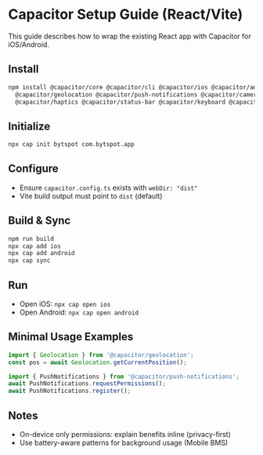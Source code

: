 # Capacitor Setup Guide (React/Vite)

This guide describes how to wrap the existing React app with Capacitor for iOS/Android.

## Install
```bash
npm install @capacitor/core @capacitor/cli @capacitor/ios @capacitor/android \
  @capacitor/geolocation @capacitor/push-notifications @capacitor/camera \
  @capacitor/haptics @capacitor/status-bar @capacitor/keyboard @capacitor/device
```

## Initialize
```bash
npx cap init bytspot com.bytspot.app
```

## Configure
- Ensure `capacitor.config.ts` exists with `webDir: "dist"`
- Vite build output must point to `dist` (default)

## Build & Sync
```bash
npm run build
npx cap add ios
npx cap add android
npx cap sync
```

## Run
- Open iOS: `npx cap open ios`
- Open Android: `npx cap open android`

## Minimal Usage Examples
```ts
import { Geolocation } from '@capacitor/geolocation';
const pos = await Geolocation.getCurrentPosition();

import { PushNotifications } from '@capacitor/push-notifications';
await PushNotifications.requestPermissions();
await PushNotifications.register();
```

## Notes
- On-device only permissions: explain benefits inline (privacy-first)
- Use battery-aware patterns for background usage (Mobile BMS)


